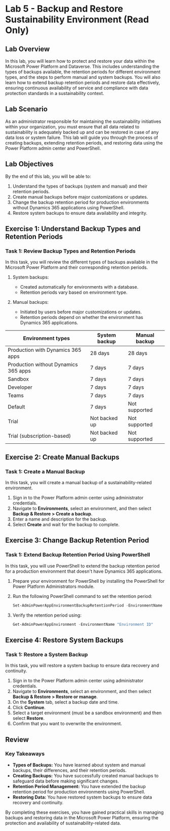 # Lab 5 - Backup and Restore Sustainability Environment (Read Only)

## Lab Overview

In this lab, you will learn how to protect and restore your data within the Microsoft Power Platform and Dataverse. This includes understanding the types of backups available, the retention periods for different environment types, and the steps to perform manual and system backups. You will also learn how to extend backup retention periods and restore data effectively, ensuring continuous availability of service and compliance with data protection standards in a sustainability context.

## Lab Scenario

As an administrator responsible for maintaining the sustainability initiatives within your organization, you must ensure that all data related to sustainability is adequately backed up and can be restored in case of any data loss or system failure. This lab will guide you through the process of creating backups, extending retention periods, and restoring data using the Power Platform admin center and PowerShell.

## Lab Objectives

By the end of this lab, you will be able to:

1. Understand the types of backups (system and manual) and their retention periods.
2. Create manual backups before major customizations or updates.
3. Change the backup retention period for production environments without Dynamics 365 applications using PowerShell.
4. Restore system backups to ensure data availability and integrity.

## Exercise 1: Understand Backup Types and Retention Periods

### Task 1: Review Backup Types and Retention Periods

In this task, you will review the different types of backups available in the Microsoft Power Platform and their corresponding retention periods.

1. System backups:
   - Created automatically for environments with a database.
   - Retention periods vary based on environment type.

2. Manual backups:
   - Initiated by users before major customizations or updates.
   - Retention periods depend on whether the environment has Dynamics 365 applications.

| Environment types                          | System backup | Manual backup |
|--------------------------------------------|---------------|---------------|
| Production with Dynamics 365 apps          | 28 days       | 28 days       |
| Production without Dynamics 365 apps       | 7 days        | 7 days        |
| Sandbox                                    | 7 days        | 7 days        |
| Developer                                  | 7 days        | 7 days        |
| Teams                                      | 7 days        | 7 days        |
| Default                                    | 7 days        | Not supported |
| Trial                                      | Not backed up | Not supported |
| Trial (subscription-based)                 | Not backed up | Not supported |

## Exercise 2: Create Manual Backups

### Task 1: Create a Manual Backup

In this task, you will create a manual backup of a sustainability-related environment.

1. Sign in to the Power Platform admin center using administrator credentials.
2. Navigate to **Environments**, select an environment, and then select **Backup & Restore > Create a backup**.
3. Enter a name and description for the backup.
4. Select **Create** and wait for the backup to complete.

## Exercise 3: Change Backup Retention Period

### Task 1: Extend Backup Retention Period Using PowerShell

In this task, you will use PowerShell to extend the backup retention period for a production environment that doesn't have Dynamics 365 applications.

1. Prepare your environment for PowerShell by installing the PowerShell for Power Platform Administrators module.
2. Run the following PowerShell command to set the retention period:

    ```powershell
    Set-AdminPowerAppEnvironmentBackupRetentionPeriod -EnvironmentName "Environment ID" -NewBackupRetentionPeriodInDays 28
    ```

3. Verify the retention period using:

    ```powershell
    Get-AdminPowerAppEnvironment -EnvironmentName "Environment ID"
    ```

## Exercise 4: Restore System Backups

### Task 1: Restore a System Backup

In this task, you will restore a system backup to ensure data recovery and continuity.

1. Sign in to the Power Platform admin center using administrator credentials.
2. Navigate to **Environments**, select an environment, and then select **Backup & Restore > Restore or manage**.
3. On the **System** tab, select a backup date and time.
4. Click **Continue**.
5. Select a target environment (must be a sandbox environment) and then select **Restore**.
6. Confirm that you want to overwrite the environment.

## Review

### Key Takeaways

- **Types of Backups:** You have learned about system and manual backups, their differences, and their retention periods.
- **Creating Backups:** You have successfully created manual backups to safeguard data before making significant changes.
- **Retention Period Management:** You have extended the backup retention period for production environments using PowerShell.
- **Restoring Data:** You have restored system backups to ensure data recovery and continuity.

By completing these exercises, you have gained practical skills in managing backups and restoring data in the Microsoft Power Platform, ensuring the protection and availability of sustainability-related data.
